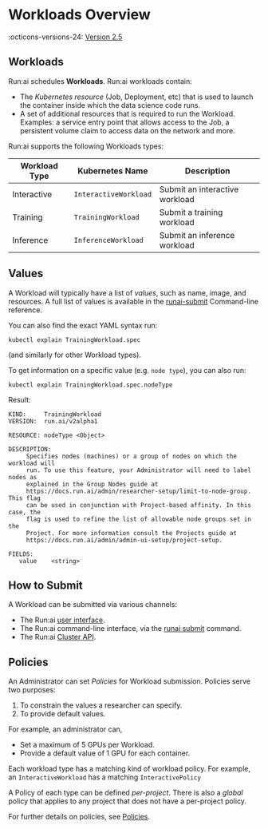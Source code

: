 # Workloads Overview

:octicons-versions-24: [Version 2.5](../../home/whats-new-2022.md#may-2022-runai-version-25)

## Workloads

Run:ai schedules __Workloads__. Run:ai workloads contain:

* The _Kubernetes resource_ (Job, Deployment, etc) that is used to launch the container inside which the data science code runs. 
* A set of additional resources that is required to run the Workload. Examples: a service entry point that allows access to the Job, a persistent volume claim to access data on the network and more. 

Run:ai supports the following Workloads types:

|  Workload Type | Kubernetes Name | Description |
|----------------|-----------------|-------------|
| Interactive    | `InteractiveWorkload` | Submit an interactive workload |
| Training       | `TrainingWorkload`| Submit a training workload |
| Inference      | `InferenceWorkload` | Submit an inference workload |


## Values

A Workload will typically have a list of _values_, such as name, image, and resources. A full list of values is available in the [runai-submit](../../Researcher/cli-reference/runai-submit.md) Command-line reference.  

You can also find the exact YAML syntax run:

```
kubectl explain TrainingWorkload.spec
```

(and similarly for other Workload types).

To get information on a specific value (e.g. `node type`), you can also run:

```
kubectl explain TrainingWorkload.spec.nodeType
```

Result:

```
KIND:     TrainingWorkload
VERSION:  run.ai/v2alpha1

RESOURCE: nodeType <Object>

DESCRIPTION:
     Specifies nodes (machines) or a group of nodes on which the workload will
     run. To use this feature, your Administrator will need to label nodes as
     explained in the Group Nodes guide at
     https://docs.run.ai/admin/researcher-setup/limit-to-node-group. This flag
     can be used in conjunction with Project-based affinity. In this case, the
     flag is used to refine the list of allowable node groups set in the
     Project. For more information consult the Projects guide at
     https://docs.run.ai/admin/admin-ui-setup/project-setup.

FIELDS:
   value	<string>
```


## How to Submit

A Workload can be submitted via various channels:

* The Run:ai [user interface](../../admin/admin-ui-setup/jobs.md).
* The Run:ai command-line interface, via the [runai submit](../../Researcher/cli-reference/runai-submit.md) command.
* The Run:ai [Cluster API](submit-yaml.md).

## Policies

An Administrator can set _Policies_ for Workload submission. Policies serve two purposes:

1. To constrain the values a researcher can specify.
2. To provide default values.

For example, an administrator can,

* Set a maximum of 5 GPUs per Workload. 
* Provide a default value of 1 GPU for each container. 

Each workload type has a matching kind of workload policy. For example, an `InteractiveWorkload` has a matching `InteractivePolicy`

A Policy of each type can be defined _per-project_. There is also a _global_ policy that applies to any project that does not have a per-project policy.

For further details on policies, see [Policies](../../admin/workloads/policies.md).